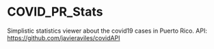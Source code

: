 # COVID_PR_Stats
Simplistic statistics viewer about the covid19 cases in Puerto Rico.
API: https://github.com/javieraviles/covidAPI